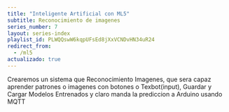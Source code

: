 ```yaml
---
title: "Inteligente Artificial con ML5"
subtitle: Reconocimiento de imagenes
series_number: 7
layout: series-index
playlist_id: PLWQQswW6kqpUFsEd8jXxVCNDvHN34uR24
redirect_from:
  - /ml5
actualizado: true
---
```


Crearemos un sistema que Reconocimiento Imagenes, que sera capaz aprender patrones o imagenes con botones o Texbot(input), Guardar y Cargar Modelos Entrenados y claro manda la prediccion a Arduino usando MQTT

